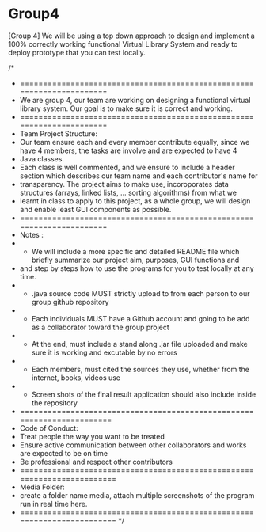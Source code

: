 # Group4
[Group 4] We will be using a top down approach to design and implement a 100% correctly working functional Virtual Library System and ready to deploy prototype that you can test locally.

/*
 * ======================================================================
 * We are group 4, our team are working on designing a functional
   virtual library system. Our goal is to make sure it is correct
   and working.
 * ======================================================================
 * Team Project Structure: 
 * Our team ensure each and every member contribute equally, since we have 4 members, the tasks are involve and are expected to have 4
 * Java classes. 
 * Each class is well commented, and we ensure to include a header section which describes our team name and each contributor's name for
 * transparency. The project aims to make use, incoroporates data structures (arrays, linked lists, ... sorting algorithms) from what we 
 * learnt in class to apply to this project, as a whole group, we will design and enable least GUI components as possible. 
 * ======================================================================
 * Notes : 
 * + We will include a more specific and detailed README file which briefly summarize our project aim, purposes, GUI functions and 
 * and step by steps how to use the programs for you to test locally at any time.
 * + .java source code MUST strictly upload to from each person to our group github repository
 * + Each individuals MUST  have a Github account and going to be add as a collaborator toward the group project
 * + At the end, must include a stand along .jar file uploaded and make sure it is working and excutable by no errors
 * + Each members, must cited the sources they use, whether from the internet, books, videos use  
 * + Screen shots of the final result application should also include inside the repository 
 * =======================================================================
 * Code of Conduct: 
 * Treat people the way you want to be treated
 * Ensure active communication between other collaborators and works are expected to be on time 
 * Be professional and respect other contributors
 * ========================================================================
 * Media Folder:
 * create a folder name media, attach multiple screenshots of the program run in real time here.
 * ========================================================================
 */
